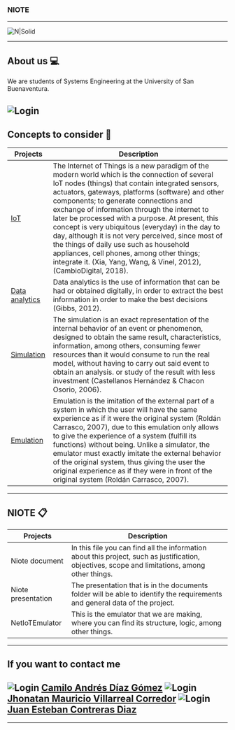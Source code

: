 ### NIOTE

---
![N|Solid](http://dachcolombia.com/wp-content/uploads/2017/07/7993_universidad-de-san-buenaventura.jpg)

---

## About us 💻
We are students of Systems Engineering at the University of San Buenaventura.

![Login](https://i.pinimg.com/originals/e4/26/70/e426702edf874b181aced1e2fa5c6cde.gif)
---

## Concepts to consider 👀

| Projects | Description |
| --- | --- |
| [IoT](https://youtu.be/QaTIt1C5R-M) | The Internet of Things is a new paradigm of the modern world which is the connection of several IoT nodes (things) that contain integrated sensors, actuators, gateways, platforms (software) and other components; to generate connections and exchange of information through the internet to later be processed with a purpose. At present, this concept is very ubiquitous (everyday) in the day to day, although it is not very perceived, since most of the things of daily use such as household appliances, cell phones, among other things; integrate it. (Xia, Yang, Wang, & Vinel, 2012), (CambioDigital, 2018). |
| [Data analytics](https://www.sas.com/en_us/insights/analytics/big-data-analytics.html)| Data analytics is the use of information that can be had or obtained digitally, in order to extract the best information in order to make the best decisions (Gibbs, 2012). |
| [Simulation](https://www.youtube.com/watch?v=OCMafswcNkY)| The simulation is an exact representation of the internal behavior of an event or phenomenon, designed to obtain the same result, characteristics, information, among others, consuming fewer resources than it would consume to run the real model, without having to carry out said event to obtain an analysis. or study of the result with less investment (Castellanos Hernández & Chacon Osorio, 2006). |
| [Emulation](https://youtu.be/mqZ8UU_3wgk)| Emulation is the imitation of the external part of a system in which the user will have the same experience as if it were the original system (Roldán Carrasco, 2007), due to this emulation only allows to give the experience of a system (fulfill its functions) without being. Unlike a simulator, the emulator must exactly imitate the external behavior of the original system, thus giving the user the original experience as if they were in front of the original system (Roldán Carrasco, 2007). |
---

## NIOTE 📋
| Projects | Description |
| --- | --- |
| Niote document | In this file you can find all the information about this project, such as justification, objectives, scope and limitations, among other things. |
| Niote presentation | The presentation that is in the documents folder will be able to identify the requirements and general data of the project. |
| NetIoTEmulator | This is the emulator that we are making, where you can find its structure, logic, among other things. |
---


## If you want to contact me
![Login](https://image.flaticon.com/icons/png/512/61/61109.png) [Camilo Andrés Díaz Gómez](https://www.linkedin.com/in/camilo-andr%C3%A9s-d%C3%ADaz-g%C3%B3mez-97b5581a3/)
![Login](https://image.flaticon.com/icons/png/512/61/61109.png) [Jhonatan Mauricio Villarreal Corredor](https://www.linkedin.com/in/jhonatan-villarreal-b492571a8/)
![Login](https://image.flaticon.com/icons/png/512/61/61109.png) [Juan Esteban Contreras Diaz](https://www.linkedin.com/in/juan-contreras-95a70221b/)
---
---

